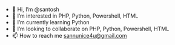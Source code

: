 - 👋 Hi, I’m @santosh
- 👀 I’m interested in PHP, Python, Powershell, HTML 
- 🌱 I’m currently learning Python
- 💞️ I’m looking to collaborate on PHP, Python, Powershell, HTML 
- 📫 How to reach me sannunice4u@gmail.com



